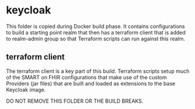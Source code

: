 # keycloak

This folder is copied during Docker build phase.
It contains configurations to build a starting point realm 
that then has a terraform client that is added to realm-admin
group so that Terraform scripts can run against this realm.

## terraform client

The terraform client is a key part of this build. Terraform scripts
setup much of the SMART on FHIR configurations that make use of the 
custom Providers (jar files) that are built and loaded as extensions 
to the base Keycloak image.

DO NOT REMOVE THIS FOLDER OR THE BUILD BREAKS.
